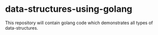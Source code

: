 # data-structures-using-golang
This repository will contain golang code which demonstrates all types of data-structures.
